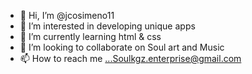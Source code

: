 - 👋 Hi, I’m @jcosimeno11
- 👀 I’m interested in developing unique apps 
- 🌱 I’m currently learning html & css
- 💞️ I’m looking to collaborate on Soul art and Music
- 📫 How to reach me ...Soulkgz.enterprise@gmail.com

<!---
jcosimeno11/jcosimeno11 is a ✨ special ✨ repository because its `README.md` (this file) appears on your GitHub profile.
You can click the Preview link to take a look at your changes.
--->
